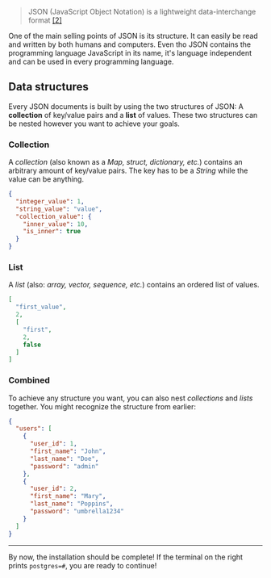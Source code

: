 > JSON (JavaScript Object Notation) is a lightweight data-interchange format [[2]](https://www.json.org/json-en.html)

One of the main selling points of JSON is its structure. It can easily be read and written by both humans and computers.
Even tho JSON contains the programming language JavaScript in its name, it's language independent and can be used in
every programming language.

## Data structures

Every JSON documents is built by using the two structures of JSON: A **collection** of key/value pairs and a **list** of
values. These two structures can be nested however you want to achieve your goals.

### Collection

A *collection* (also known as a *Map, struct, dictionary, etc.*) contains an arbitrary amount of key/value pairs. The
key has to be a *String* while the value can be anything.

```json
{
  "integer_value": 1,
  "string_value": "value",
  "collection_value": {
    "inner_value": 10,
    "is_inner": true
  }
}
```

### List

A *list* (also: *array, vector, sequence, etc.*) contains an ordered list of values.

```json
[
  "first_value",
  2,
  [
    "first",
    2,
    false
  ]
]
```

### Combined

To achieve any structure you want, you can also nest *collections* and *lists* together. You might recognize the
structure from earlier:

```json
{
  "users": [
    {
      "user_id": 1,
      "first_name": "John",
      "last_name": "Doe",
      "password": "admin"
    },
    {
      "user_id": 2,
      "first_name": "Mary",
      "last_name": "Poppins",
      "password": "umbrella1234"
    }
  ]
}
```

---

By now, the installation should be complete! If the terminal on the right prints `postgres=#`, you are ready to
continue!

